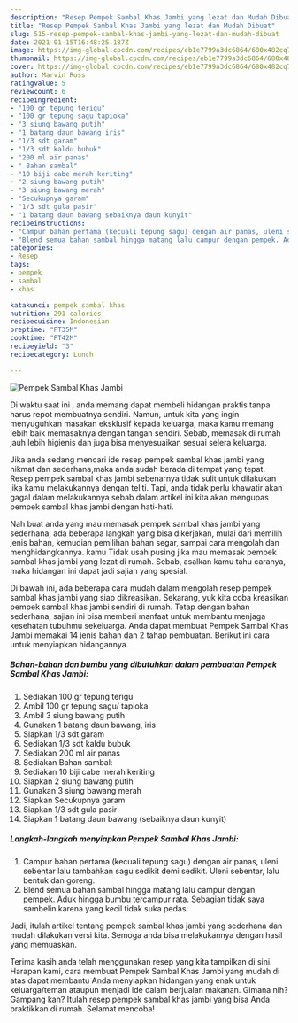 ```yaml
---
description: "Resep Pempek Sambal Khas Jambi yang lezat dan Mudah Dibuat"
title: "Resep Pempek Sambal Khas Jambi yang lezat dan Mudah Dibuat"
slug: 515-resep-pempek-sambal-khas-jambi-yang-lezat-dan-mudah-dibuat
date: 2021-01-15T16:48:25.187Z
image: https://img-global.cpcdn.com/recipes/eb1e7799a3dc6864/680x482cq70/pempek-sambal-khas-jambi-foto-resep-utama.jpg
thumbnail: https://img-global.cpcdn.com/recipes/eb1e7799a3dc6864/680x482cq70/pempek-sambal-khas-jambi-foto-resep-utama.jpg
cover: https://img-global.cpcdn.com/recipes/eb1e7799a3dc6864/680x482cq70/pempek-sambal-khas-jambi-foto-resep-utama.jpg
author: Marvin Ross
ratingvalue: 5
reviewcount: 6
recipeingredient:
- "100 gr tepung terigu"
- "100 gr tepung sagu tapioka"
- "3 siung bawang putih"
- "1 batang daun bawang iris"
- "1/3 sdt garam"
- "1/3 sdt kaldu bubuk"
- "200 ml air panas"
- " Bahan sambal"
- "10 biji cabe merah keriting"
- "2 siung bawang putih"
- "3 siung bawang merah"
- "Secukupnya garam"
- "1/3 sdt gula pasir"
- "1 batang daun bawang sebaiknya daun kunyit"
recipeinstructions:
- "Campur bahan pertama (kecuali tepung sagu) dengan air panas, uleni sebentar lalu tambahkan sagu sedikit demi sedikit. Uleni sebentar, lalu bentuk dan goreng."
- "Blend semua bahan sambal hingga matang lalu campur dengan pempek. Aduk hingga bumbu tercampur rata. Sebagian tidak saya sambelin karena yang kecil tidak suka pedas."
categories:
- Resep
tags:
- pempek
- sambal
- khas

katakunci: pempek sambal khas 
nutrition: 291 calories
recipecuisine: Indonesian
preptime: "PT35M"
cooktime: "PT42M"
recipeyield: "3"
recipecategory: Lunch

---
```



![Pempek Sambal Khas Jambi](https://img-global.cpcdn.com/recipes/eb1e7799a3dc6864/680x482cq70/pempek-sambal-khas-jambi-foto-resep-utama.jpg)

Di waktu  saat ini , anda memang dapat membeli hidangan praktis tanpa harus repot membuatnya sendiri. Namun, untuk kita yang ingin menyuguhkan masakan eksklusif kepada keluarga, maka kamu memang lebih baik memasaknya dengan tangan sendiri. Sebab, memasak di rumah jauh lebih higienis dan juga bisa menyesuaikan sesuai selera keluarga.

Jika anda sedang mencari ide resep pempek sambal khas jambi yang nikmat dan sederhana,maka anda sudah berada di tempat yang tepat. Resep pempek sambal khas jambi  sebenarnya tidak sulit untuk dilakukan jika kamu melakukannya dengan teliti. Tapi, anda tidak perlu khawatir akan gagal dalam melakukannya 
sebab dalam artikel ini kita akan mengupas pempek sambal khas jambi dengan hati-hati.  



Nah buat anda yang mau memasak pempek sambal khas jambi yang sederhana, ada beberapa langkah yang bisa dikerjakan, mulai dari memilih jenis bahan, kemudian pemilihan bahan segar, sampai cara mengolah dan menghidangkannya. kamu Tidak usah pusing jika mau memasak pempek sambal khas jambi yang lezat di rumah. Sebab, asalkan kamu  tahu caranya, maka hidangan ini dapat jadi sajian yang spesial.

Di bawah ini, ada beberapa cara mudah dalam mengolah resep pempek sambal khas jambi yang siap dikreasikan. Sekarang, yuk kita coba kreasikan pempek sambal khas jambi sendiri di rumah. Tetap dengan bahan sederhana, sajian ini bisa memberi manfaat untuk membantu menjaga kesehatan tubuhmu sekeluarga. Anda dapat membuat Pempek Sambal Khas Jambi memakai 14 jenis bahan dan 2 tahap pembuatan. Berikut ini cara untuk menyiapkan hidangannya.

<!--inarticleads1-->

##### Bahan-bahan dan bumbu yang dibutuhkan dalam pembuatan Pempek Sambal Khas Jambi:

1. Sediakan 100 gr tepung terigu
1. Ambil 100 gr tepung sagu/ tapioka
1. Ambil 3 siung bawang putih
1. Gunakan 1 batang daun bawang, iris
1. Siapkan 1/3 sdt garam
1. Sediakan 1/3 sdt kaldu bubuk
1. Sediakan 200 ml air panas
1. Sediakan  Bahan sambal:
1. Sediakan 10 biji cabe merah keriting
1. Siapkan 2 siung bawang putih
1. Gunakan 3 siung bawang merah
1. Siapkan Secukupnya garam
1. Siapkan 1/3 sdt gula pasir
1. Siapkan 1 batang daun bawang (sebaiknya daun kunyit)




<!--inarticleads2-->

##### Langkah-langkah menyiapkan Pempek Sambal Khas Jambi:

1. Campur bahan pertama (kecuali tepung sagu) dengan air panas, uleni sebentar lalu tambahkan sagu sedikit demi sedikit. Uleni sebentar, lalu bentuk dan goreng.
1. Blend semua bahan sambal hingga matang lalu campur dengan pempek. Aduk hingga bumbu tercampur rata. Sebagian tidak saya sambelin karena yang kecil tidak suka pedas.




Jadi, itulah artikel tentang  pempek sambal khas jambi  yang sederhana dan mudah dilakukan versi kita. Semoga anda bisa melakukannya dengan hasil yang memuaskan. 

Terima kasih anda telah menggunakan resep yang kita tampilkan di sini. Harapan kami, cara membuat  Pempek Sambal Khas Jambi yang mudah di atas dapat membantu Anda menyiapkan hidangan yang enak untuk keluarga/teman ataupun menjadi ide dalam berjualan makanan. Gimana nih? Gampang kan? Itulah resep pempek sambal khas jambi yang bisa Anda praktikkan di rumah. Selamat mencoba!

